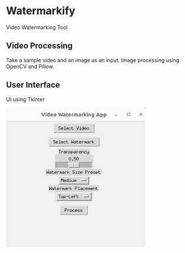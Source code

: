 # Watermarkify
Video Watermarking Tool

## Video Processing
Take a sample video and an image as an input. Image processing using OpenCV and Pillow.

## User Interface
UI using Tkinter

![VideowatermarkerDD](videowatermarkerDD.png)
